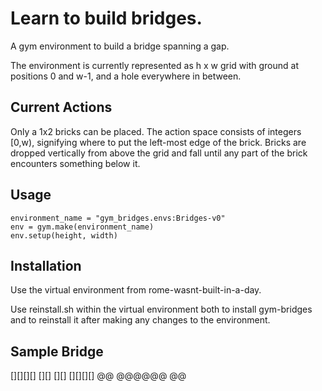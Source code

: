 # Learn to build bridges.

A gym environment to build a bridge spanning a gap.

The environment is currently represented as h x w grid with ground at positions 0 and w-1, and a hole everywhere in between.

## Current Actions

Only a 1x2 bricks can be placed. The action space consists of integers [0,w), signifying where to put the left-most edge of the brick. Bricks are dropped vertically from above the grid and fall until any part of the brick encounters something below it.

## Usage
`environment_name = "gym_bridges.envs:Bridges-v0"`  
`env = gym.make(environment_name)`  
`env.setup(height, width)`

## Installation
Use the virtual environment from rome-wasnt-built-in-a-day.

Use reinstall.sh within the virtual environment both to install gym-bridges and to reinstall it after making any changes to the environment.

## Sample Bridge

  [][][][]
[][]    [][]  [][][][]
@@        @@@@@@    @@
